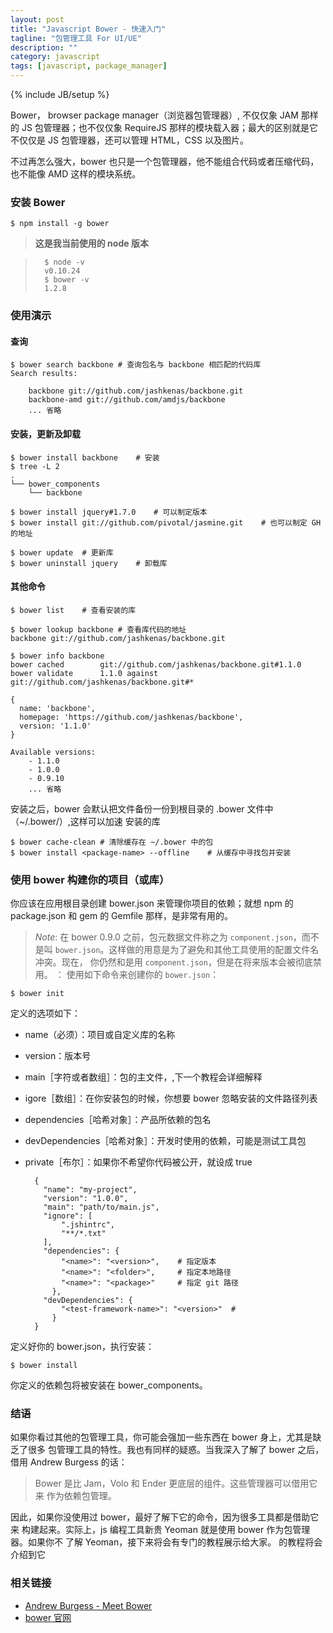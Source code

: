 ```yaml
---
layout: post
title: "Javascript Bower - 快速入门"
tagline: "包管理工具 For UI/UE"
description: ""
category: javascript
tags: [javascript, package_manager]
---
```

{% include JB/setup %}

Bower， browser package manager（浏览器包管理器）, 不仅仅象 JAM 那样的 JS 
包管理器；也不仅仅象 RequireJS 那样的模块载入器；最大的区别就是它不仅仅是 JS
包管理器，还可以管理 HTML，CSS 以及图片。

不过再怎么强大，bower 也只是一个包管理器，他不能组合代码或者压缩代码，也不能像
AMD 这样的模块系统。

### 安装 Bower

    $ npm install -g bower

> **这是我当前使用的 node 版本**

>       $ node -v
>       v0.10.24
>       $ bower -v
>       1.2.8

### 使用演示

#### 查询

    $ bower search backbone # 查询包名与 backbone 相匹配的代码库
    Search results:

        backbone git://github.com/jashkenas/backbone.git
        backbone-amd git://github.com/amdjs/backbone
        ... 省略

#### 安装，更新及卸载

    $ bower install backbone    # 安装
    $ tree -L 2
    .
    └── bower_components 
        └── backbone

    $ bower install jquery#1.7.0    # 可以制定版本
    $ bower install git://github.com/pivotal/jasmine.git    # 也可以制定 GH 的地址

    $ bower update  # 更新库
    $ bower uninstall jquery    # 卸载库

#### 其他命令

    $ bower list    # 查看安装的库

    $ bower lookup backbone # 查看库代码的地址
    backbone git://github.com/jashkenas/backbone.git

    $ bower info backbone
    bower cached        git://github.com/jashkenas/backbone.git#1.1.0
    bower validate      1.1.0 against git://github.com/jashkenas/backbone.git#*

    {
      name: 'backbone',
      homepage: 'https://github.com/jashkenas/backbone',
      version: '1.1.0'
    }

    Available versions:
        - 1.1.0
        - 1.0.0
        - 0.9.10
        ... 省略

安装之后，bower 会默认把文件备份一份到根目录的 .bower 文件中（~/.bower/）,这样可以加速
安装的库

    $ bower cache-clean # 清除缓存在 ~/.bower 中的包
    $ bower install <package-name> --offline    # 从缓存中寻找包并安装

### 使用 bower 构建你的项目（或库）

你应该在应用根目录创建 bower.json 来管理你项目的依赖；就想 npm 的
package.json 和 gem 的 Gemfile 那样，是非常有用的。

> *Note*: 在 bower 0.9.0 之前，包元数据文件称之为 `component.json`，而不是叫
`bower.json`。这样做的用意是为了避免和其他工具使用的配置文件名冲突。现在，
你仍然和是用 `component.json`，但是在将来版本会被彻底禁用。
：
使用如下命令来创建你的 `bower.json`：

    $ bower init

定义的选项如下：

+ name（必须）：项目或自定义库的名称
+ version：版本号
+ main［字符或者数组］：包的主文件，,下一个教程会详细解释
+ igore［数组］：在你安装包的时候，你想要 bower 忽略安装的文件路径列表
+ dependencies［哈希对象］：产品所依赖的包名
+ devDependencies［哈希对象］：开发时使用的依赖，可能是测试工具包
+ private［布尔］：如果你不希望你代码被公开，就设成 true

        {
          "name": "my-project",
          "version": "1.0.0",
          "main": "path/to/main.js",
          "ignore": [
              ".jshintrc",
              "**/*.txt"
          ],
          "dependencies": {
              "<name>": "<version>",    # 指定版本
              "<name>": "<folder>",     # 指定本地路径
              "<name>": "<package>"     # 指定 git 路径
            },
          "devDependencies": {
              "<test-framework-name>": "<version>"  #
            }
        }

定义好你的 bower.json，执行安装：

    $ bower install

你定义的依赖包将被安装在 bower_components。

### 结语

如果你看过其他的包管理工具，你可能会强加一些东西在 bower 身上，尤其是缺乏了很多
包管理工具的特性。我也有同样的疑惑。当我深入了解了 bower 之后，
借用 Andrew Burgess 的话：

>   Bower 是比 Jam，Volo 和 Ender 更底层的组件。这些管理器可以借用它来
作为依赖包管理。

因此，如果你没使用过 bower，最好了解下它的命令，因为很多工具都是借助它来
构建起来。实际上，js 编程工具新贵 Yeoman 就是使用 bower 作为包管理器。如果你不
了解 Yeoman，接下来将会有专门的教程展示给大家。
的教程将会介绍到它

### 相关链接

+ [Andrew Burgess - Meet Bower](http://net.tutsplus.com/tutorials/tools-and-tips/meet-bower-a-package-manager-for-the-web/)
+ [bower 官网](http://bower.io)

